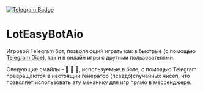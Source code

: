 <div id="badges">
  <a href="https://t.me/LotEasyBot">
    <img src="https://img.shields.io/badge/Telegram-LotEasyBot-blue" alt="Telegram Badge"/>
  </a>
</div>

# LotEasyBotAio
Игровой Telegram бот, позволяющий играть как в быстрые (с помощью <a href="https://telegram.org/blog/folders#and-one-more-thing">Telegram Dice</a>), так и в онлайн игры с другими пользователями.
<p>Следующие смайлы - &#127922 &#127921 &#127920, используемые в боте, с помощью Telegram превращаются в настоящий генератор (псевдо)случайных чисел, что позволяет использовать эту механику для игр прямо в мессенджере.</p>

